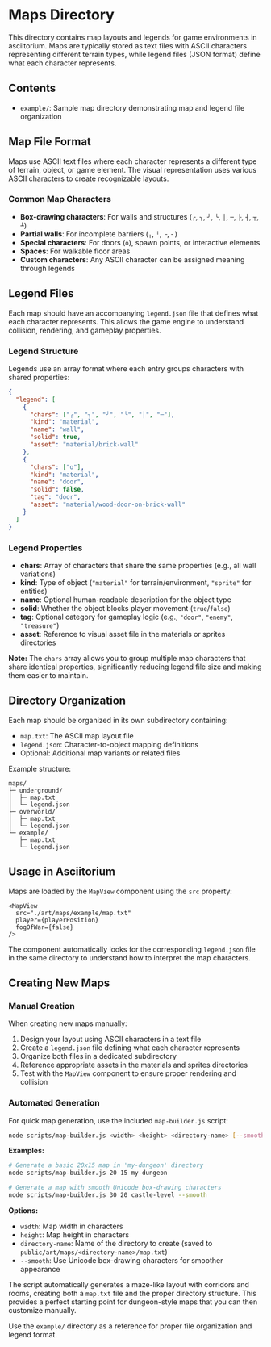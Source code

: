 # Maps Directory

This directory contains map layouts and legends for game environments in asciitorium. Maps are typically stored as text files with ASCII characters representing different terrain types, while legend files (JSON format) define what each character represents.

## Contents

- `example/`: Sample map directory demonstrating map and legend file organization

## Map File Format

Maps use ASCII text files where each character represents a different type of terrain, object, or game element. The visual representation uses various ASCII characters to create recognizable layouts.

### Common Map Characters

- **Box-drawing characters**: For walls and structures (`╭`, `╮`, `╯`, `╰`, `│`, `─`, `├`, `┤`, `┬`, `┴`)
- **Partial walls**: For incomplete barriers (`╷`, `╵`, `╶`, `╴`)
- **Special characters**: For doors (`o`), spawn points, or interactive elements
- **Spaces**: For walkable floor areas
- **Custom characters**: Any ASCII character can be assigned meaning through legends

## Legend Files

Each map should have an accompanying `legend.json` file that defines what each character represents. This allows the game engine to understand collision, rendering, and gameplay properties.

### Legend Structure

Legends use an array format where each entry groups characters with shared properties:

```json
{
  "legend": [
    {
      "chars": ["╭", "╮", "╯", "╰", "│", "─"],
      "kind": "material",
      "name": "wall",
      "solid": true,
      "asset": "material/brick-wall"
    },
    {
      "chars": ["o"],
      "kind": "material",
      "name": "door",
      "solid": false,
      "tag": "door",
      "asset": "material/wood-door-on-brick-wall"
    }
  ]
}
```

### Legend Properties

- **chars**: Array of characters that share the same properties (e.g., all wall variations)
- **kind**: Type of object (`"material"` for terrain/environment, `"sprite"` for entities)
- **name**: Optional human-readable description for the object type
- **solid**: Whether the object blocks player movement (`true`/`false`)
- **tag**: Optional category for gameplay logic (e.g., `"door"`, `"enemy"`, `"treasure"`)
- **asset**: Reference to visual asset file in the materials or sprites directories

**Note:** The `chars` array allows you to group multiple map characters that share identical properties, significantly reducing legend file size and making them easier to maintain.

## Directory Organization

Each map should be organized in its own subdirectory containing:

- `map.txt`: The ASCII map layout file
- `legend.json`: Character-to-object mapping definitions
- Optional: Additional map variants or related files

Example structure:

```text
maps/
├─ underground/
│  ├─ map.txt
│  └─ legend.json
├─ overworld/
│  ├─ map.txt
│  └─ legend.json
└─ example/
   ├─ map.txt
   └─ legend.json
```

## Usage in Asciitorium

Maps are loaded by the `MapView` component using the `src` property:

```tsx
<MapView
  src="./art/maps/example/map.txt"
  player={playerPosition}
  fogOfWar={false}
/>
```

The component automatically looks for the corresponding `legend.json` file in the same directory to understand how to interpret the map characters.

## Creating New Maps

### Manual Creation

When creating new maps manually:

1. Design your layout using ASCII characters in a text file
2. Create a `legend.json` file defining what each character represents
3. Organize both files in a dedicated subdirectory
4. Reference appropriate assets in the materials and sprites directories
5. Test with the `MapView` component to ensure proper rendering and collision

### Automated Generation

For quick map generation, use the included `map-builder.js` script:

```bash
node scripts/map-builder.js <width> <height> <directory-name> [--smooth]
```

**Examples:**

```bash
# Generate a basic 20x15 map in 'my-dungeon' directory
node scripts/map-builder.js 20 15 my-dungeon

# Generate a map with smooth Unicode box-drawing characters
node scripts/map-builder.js 30 20 castle-level --smooth
```

**Options:**

- `width`: Map width in characters
- `height`: Map height in characters
- `directory-name`: Name of the directory to create (saved to `public/art/maps/<directory-name>/map.txt`)
- `--smooth`: Use Unicode box-drawing characters for smoother appearance

The script automatically generates a maze-like layout with corridors and rooms, creating both a `map.txt` file and the proper directory structure. This provides a perfect starting point for dungeon-style maps that you can then customize manually.

Use the `example/` directory as a reference for proper file organization and legend format.
